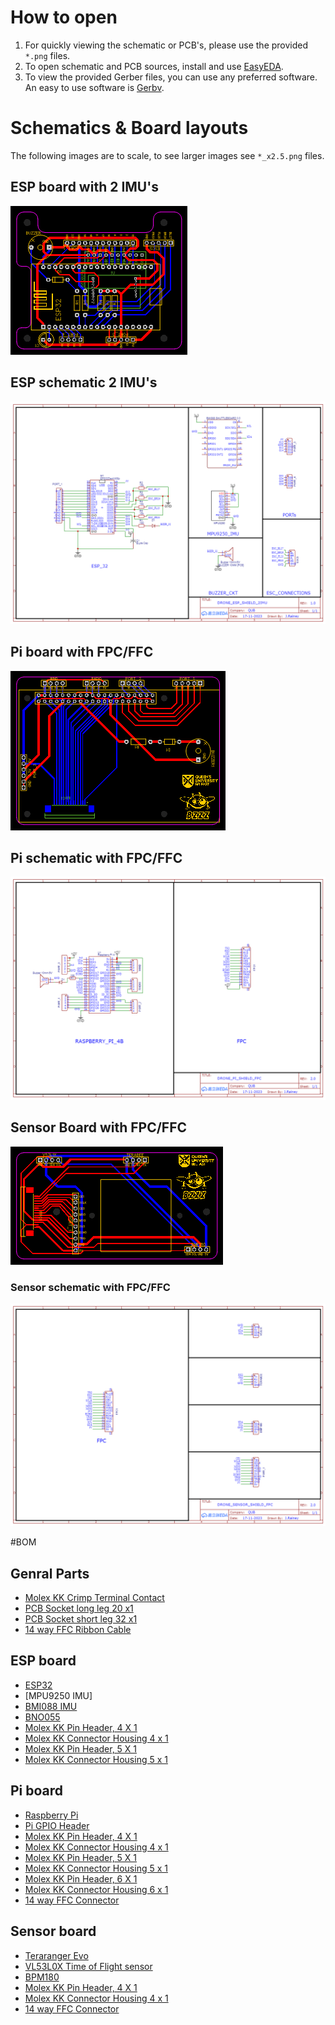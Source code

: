 # How to open

1. For quickly viewing the schematic or PCB's, please use the provided `*.png` files. 
2. To open schematic and PCB sources, install and use [EasyEDA](https://easyeda.com/page/download).
3. To view the provided Gerber files, you can use any preferred software. An easy to use software is [Gerbv](https://gerbv.github.io/).


# Schematics & Board layouts

The following images are to scale, to see larger images see `*_x2.5.png` files. 

## ESP board with 2 IMU's

<img src="ESP_PCB/ESP_PCB_2_IMU/ESP_PCB_2_IMU_x1.png">

## ESP schematic 2 IMU's

<img width="600" src="ESP_PCB/ESP_PCB_2_IMU/ESP_SCH_2_IMU.png">

## Pi board with FPC/FFC

<img src="PI_PCB/PI_PCB_FPC/PI_PCB_FPC_x1.png">

## Pi schematic with FPC/FFC

<img width="600" src="PI_PCB/PI_PCB_FPC/PI_SCH_FPC.png">

## Sensor Board with FPC/FFC

<img src="SENSOR_PCB/SENSOR_PCB_FPC/SENSOR_PCB_FPC_x1.png">

### Sensor schematic with FPC/FFC

<img width="600" src="SENSOR_PCB/SENSOR_PCB_FPC/SENSOR_SCH_FPC.png">

#BOM

## Genral Parts

* [Molex KK Crimp Terminal Contact](https://uk.rs-online.com/web/p/crimp-contacts/0467598)
* [PCB Socket long leg 20 x1](https://uk.rs-online.com/web/p/pcb-sockets/2081703)
* [PCB Socket short leg 32 x1](https://uk.rs-online.com/web/p/pcb-sockets/2081707)
* [14 way FFC Ribbon Cable](https://uk.rs-online.com/web/p/ribbon-cable/7635694?gb=s)

## ESP board

* [ESP32](https://www.amazon.co.uk/dp/B0BYMWQT37?_encoding=UTF8&ref_=cm_sw_r_cp_ud_dp_3BHTPX8BNFBTKMHN5VE3&th=1)
* [MPU9250 IMU]
* [BMI088 IMU](https://uk.rs-online.com/web/p/sensor-development-tools/2457082?cm_mmc=UK-PLA-DS3A-_-google-_-CSS_UK_EN_PMAX_Catch+All-_--_-2457082&matchtype=&&gad_source=4&gclid=CjwKCAiAu9yqBhBmEiwAHTx5p9FL-s87i7N0P-j0bJjJdbTe7omJcmibXyPWR6qu7ruucasVfeKdkhoClogQAvD_BwE&gclsrc=aw.ds)
* [BNO055](https://thepihut.com/products/adafruit-9-dof-absolute-orientation-imu-fusion-breakout-bno055?variant=27739963281&currency=GBP&utm_medium=product_sync&utm_source=google&utm_content=sag_organic&utm_campaign=sag_organic&gad_source=4&gclid=CjwKCAiAu9yqBhBmEiwAHTx5pzdU2ze-9KP97st2B0JWUeNqcFlp-qshGu5NTyjn5N5z49Czmh_1bhoCe-oQAvD_BwE)
* [Molex KK Pin Header, 4 X 1](https://uk.rs-online.com/web/p/pcb-headers/4838483)
* [Molex KK Connector Housing 4 x 1](https://uk.rs-online.com/web/p/wire-housings-plugs/6795388)
* [Molex KK Pin Header, 5 X 1](https://uk.rs-online.com/web/p/pcb-headers/4838499)
* [Molex KK Connector Housing 5 x 1](https://uk.rs-online.com/web/p/wire-housings-plugs/6795385)
  
## Pi board

* [Raspberry Pi](https://thepihut.com/products/raspberry-pi-4-model-b?variant=31994565689406)
* [Pi GPIO Header](https://thepihut.com/products/gpio-stacking-header-for-pi-a-b-pi-2-pi-3)
* [Molex KK Pin Header, 4 X 1](https://uk.rs-online.com/web/p/pcb-headers/4838483)
* [Molex KK Connector Housing 4 x 1](https://uk.rs-online.com/web/p/wire-housings-plugs/6795388)
* [Molex KK Pin Header, 5 X 1](https://uk.rs-online.com/web/p/pcb-headers/4838499)
* [Molex KK Connector Housing 5 x 1](https://uk.rs-online.com/web/p/wire-housings-plugs/6795385)
* [Molex KK Pin Header, 6 X 1](https://uk.rs-online.com/web/p/pcb-headers/6795593)
* [Molex KK Connector Housing 6 x 1](https://uk.rs-online.com/web/p/wire-housings-plugs/6795391)
* [14 way FFC Connector](https://uk.rs-online.com/web/p/fpc-connectors/7632578)

## Sensor board

* [Teraranger Evo](https://www.terabee.com/sensors-modules/lidar-tof-range-finders/#individual-distance-measurement-sensors)
* [VL53L0X Time of Flight sensor](https://uk.rs-online.com/web/p/sensor-development-tools/1845087?cm_mmc=UK-PLA-DS3A-_-google-_-CSS_UK_EN_PMAX_Catch+All-_--_-1845087&matchtype=&&gad_source=4&gclid=Cj0KCQiApOyqBhDlARIsAGfnyMogJW5-n7Hy47oy_984a3rkO070Cs7pechJcznmtiaSQt-vjJSGeswaAoiyEALw_wcB&gclsrc=aw.ds)
* [BPM180]()
* [Molex KK Pin Header, 4 X 1](https://uk.rs-online.com/web/p/pcb-headers/4838483)
* [Molex KK Connector Housing 4 x 1](https://uk.rs-online.com/web/p/wire-housings-plugs/6795388)
* [14 way FFC Connector](https://uk.rs-online.com/web/p/fpc-connectors/7632578)

